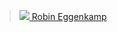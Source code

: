 >![](https://lh5.googleusercontent.com/-S3pg4jejcCg/AAAAAAAAAAI/AAAAAAAAAdc/CbKlgLLC-n0/photo.jpg?sz=16)[ Robin Eggenkamp](https://swift.zeef.com/robin.eggenkamp)

